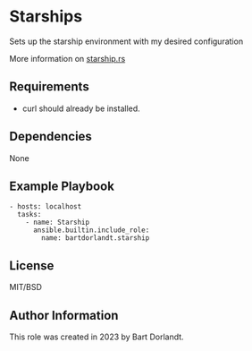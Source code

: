 # Starships
Sets up the starship environment with my desired configuration

More information on [starship.rs](https://starship.rs)

## Requirements
- curl should already be installed.

## Dependencies
None

## Example Playbook

    - hosts: localhost
      tasks:
        - name: Starship
          ansible.builtin.include_role:
            name: bartdorlandt.starship

## License

MIT/BSD

## Author Information

This role was created in 2023 by Bart Dorlandt.
